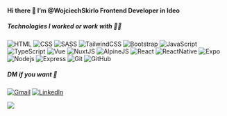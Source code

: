#### Hi there 👋 I’m @WojciechSkirlo Frontend Developer in Ideo
##### Technologies I worked or work with 🧑‍💻

![HTML](https://img.shields.io/badge/HTML-informational?style=flat-square&logo=html5&logoColor=black&color=e9d5ff)
![CSS](https://img.shields.io/badge/CSS-informational?style=flat-square&logo=css3&logoColor=black&color=e9d5ff)
![SASS](https://img.shields.io/badge/SASS-informational?style=flat-square&logo=SASS&logoColor=black&color=e9d5ff)
![TailwindCSS](https://img.shields.io/badge/TailwindCSS-informational?style=flat-square&logo=tailwindcss&logoColor=black&color=e9d5ff)
![Bootstrap](https://img.shields.io/badge/Bootstrap-informational?style=flat-square&logo=bootstrap&logoColor=black&color=e9d5ff)
![JavaScript](https://img.shields.io/badge/JavaScript-informational?style=flat-square&logo=javascript&logoColor=black&color=e9d5ff)
![TypeScript](https://img.shields.io/badge/TypeScript-informational?style=flat-square&logo=typescript&logoColor=black&color=e9d5ff)
![Vue](https://img.shields.io/badge/Vue-informational?style=flat-square&logo=vuedotjs&logoColor=black&color=e9d5ff)
![NuxtJS](https://img.shields.io/badge/Nuxt-informational?style=flat-square&logo=Nuxt.js&logoColor=black&color=e9d5ff)
![AlpineJS](https://img.shields.io/badge/AlpineJS-informational?style=flat-square&logo=Alpine.js&logoColor=black&color=e9d5ff)
![React](https://img.shields.io/badge/React-61DAFB?style=flat-square&logo=react&logoColor=black&color=e9d5ff)
![ReactNative](https://img.shields.io/badge/React_Native-61DAFB?style=flat-square&logo=react&logoColor=black&color=e9d5ff)
![Expo](https://img.shields.io/badge/Expo-61DAFB?style=flat-square&logo=expo&logoColor=black&color=e9d5ff)
![Nodejs](https://img.shields.io/badge/Nodejs-61DAFB?style=flat-square&logo=Node.js&logoColor=black&color=e9d5ff)
![Express](https://img.shields.io/badge/Express-61DAFB?style=flat-square&logo=Express&logoColor=black&color=e9d5ff)
![Git](https://img.shields.io/badge/Git-informational?style=flat-square&logo=git&logoColor=black&color=e9d5ff)
![GitHub](https://img.shields.io/badge/GitHub-informational?style=flat-square&logo=github&logoColor=black&color=e9d5ff)

##### DM if you want 💬
[![Gmail](https://img.shields.io/badge/Gmail-informational?style=flat-square&logo=gmail&logoColor=black&color=e9d5ff)](mailto:wojciechskiro@gmail.com)
[![LinkedIn](https://img.shields.io/badge/LinkedIn-informational?style=flat-square&logo=linkedin&logoColor=black&color=e9d5ff)](https://www.linkedin.com/in/wojciech-skir%C5%82o-54861b213/)


![](https://komarev.com/ghpvc/?username=WojciechSkirlo&color=grey&style=flat-square)

